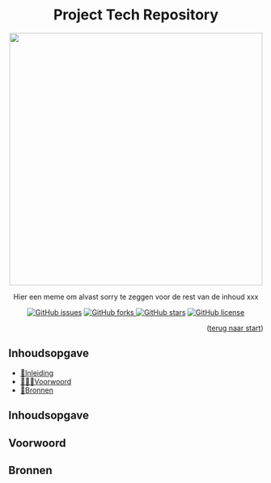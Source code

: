 <h1 id="start" align="center">Project Tech Repository</h1>

<section align="center">
  <img src="https://i.postimg.cc/pr34hyrb/meme.png" width="500">
  <p>Hier een meme om alvast sorry te zeggen voor de rest van de inhoud xxx </p>
</section>

<section align="center">
<a href="https://github.com/daniquemois/sturdy-broccoli/issues"><img alt="GitHub issues" src="https://img.shields.io/github/issues/daniquemois/sturdy-broccoli"></a>
<a href="https://github.com/daniquemois/sturdy-broccoli/network"><img alt="GitHub forks" src="https://img.shields.io/github/forks/daniquemois/sturdy-broccoli"</a>
<a href="https://github.com/daniquemois/sturdy-broccoli/stargazers"><img alt="GitHub stars" src="https://img.shields.io/github/stars/daniquemois/sturdy-broccoli"></a>
<a href="https://github.com/daniquemois/sturdy-broccoli/blob/main/LICENSE"><img alt="GitHub license" src="https://img.shields.io/github/license/daniquemois/sturdy-broccoli"></a>
  </section>

<p align="right">(<a href="#start">terug naar start</a>)</p>
  
<section>
  <h2>Inhoudsopgave</h2>
  <section>
    <ul>
      <li><a href="#inleiding">📜Inleiding</a></li>
      <li><a href="#voorwoord">🦹🏽‍♀️Voorwoord</a></li>
      <li><a href="#bronnen">📎Bronnen</a></li>
    </ul>
  </section>
</section>
  
<section>
  <h2 id="inleiding">Inhoudsopgave</h2>
</section>
  
<section>
  <h2 id="voorwoord">Voorwoord</h2>
</section>
  
<section>
  <h2 id="bronnen">Bronnen</h2>
</section>

